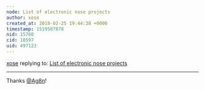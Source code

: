 ```yaml
---
node: List of electronic nose projects
author: xose
created_at: 2018-02-25 19:44:38 +0000
timestamp: 1519587878
nid: 15760
cid: 18597
uid: 497123
---
```




[xose](../profile/xose) replying to: [List of electronic nose projects](../notes/imvec/02-18-2018/electronic-nose-projects)

----
Thanks [@Ag8n](/profile/Ag8n)!